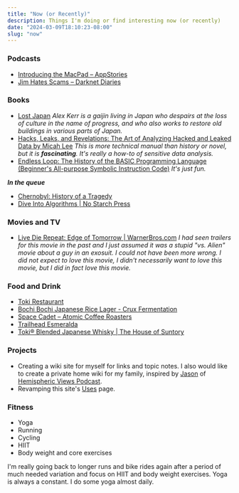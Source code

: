 ```yaml
---
title: "Now (or Recently)"
description: Things I'm doing or find interesting now (or recently)
date: "2024-03-09T18:10:23-08:00"
slug: "now"
---
```


### Podcasts

- [Introducing the MacPad – AppStories](https://appstories.net/episodes/373)
- [Jim Hates Scams – Darknet Diaries](https://darknetdiaries.com/episode/143/)

### Books

- [Lost Japan](https://www.penguin.co.uk/books/273227/lost-japan-by-kerr-alex/9780141979755) *Alex Kerr is a gaijin living in Japan who despairs at the loss of culture in the name of progress, and who also works to restore old buildings in various parts of Japan.*
- [Hacks, Leaks, and Revelations: The Art of Analyzing Hacked and Leaked Data by Micah Lee](https://hacksandleaks.com/) *This is more technical manual than history or novel, but it is **fascinating**. It's really a how-to of sensitive data analysis.*
- [Endless Loop: The History of the BASIC Programming Language (Beginner's All-purpose Symbolic Instruction Code)](https://www.amazon.com/Endless-Loop-Programming-All-purpose-Instruction/dp/1974277070) *It's just fun.*

***In the queue***

- [Chernobyl: History of a Tragedy](https://www.penguin.co.uk/books/309197/chernobyl-by-plokhy-serhii/9780141988351)
- [Dive Into Algorithms | No Starch Press](https://nostarch.com/Dive-Into-Algorithms)

### Movies and TV

- [Live Die Repeat: Edge of Tomorrow | WarnerBros.com](https://www.warnerbros.com/movies/edge-tomorrow) *I had seen trailers for this movie in the past and I just assumed it was a stupid "vs. Alien" movie about a guy in an exosuit. I could not have been more wrong. I did not expect to love this movie, I didn't necessarily want to love this movie, but I did in fact love this movie.*

### Food and Drink

- [Toki Restaurant](https://www.tokipdx.com/)
- [Bochi Bochi Japanese Rice Lager - Crux Fermentation](https://www.cruxfermentation.com/beer/)
- [Space Cadet – Atomic Coffee Roasters](https://atomicroastery.com/products/space-cadet)
- [Trailhead Esmeralda](https://www.trailheadcoffeeroasters.com/coffee/p/esmeralda)
- [Toki® Blended Japanese Whisky | The House of Suntory](https://house.suntory.com/toki-whisky)

### Projects

- Creating a wiki site for myself for links and topic notes. I also would like to create a private home wiki for my family, inspired by [Jason](https://grepjason.sh) of [Hemispheric Views Podcast](https://hemisphericviews.com/).
- Revamping this site's [Uses](https://scottwillsey.com/uses/) page.

### Fitness

- Yoga
- Running
- Cycling
- HIIT
- Body weight and core exercises

I'm really going back to longer runs and bike rides again after a period of much needed variation and focus on HIIT and body weight exercises. Yoga is always a constant. I do some yoga almost daily.

